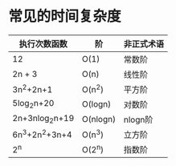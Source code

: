 # 常见的时间复杂度
| 执行次数函数 |   阶 | 非正式术语 |
| ---------- |----- | --------- |
|12 		 |O(1)  | 常数阶     |
|2n + 3      |O(n)  | 线性阶		|
|3n<sup>2</sup>+2n+1 | O(n<sup>2</sup>) | 平方阶 |
|5log<sub>2</sub>n+20 | O(logn) | 对数阶 |
|2n+3nlog<sub>2</sub>n+19 | O(nlogn) | nlogn阶 |
|6n<sup>3</sup>+2n<sup>2</sup>+3n+4 | O(n<sup>3</sup>) | 立方阶 |
|2<sup>n</sup> | O(2<sup>n</sup>) | 指数阶 |
 

